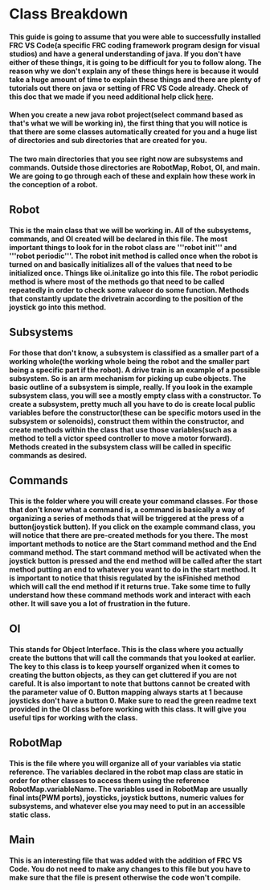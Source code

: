 # Class Breakdown
#### This guide is going to assume that you were able to successfully installed FRC VS Code(a specific FRC coding framework program design for visual studios) and have a general understanding of java. If you don't have either of these things, it is going to be difficult for you to follow along. The reason why we don't explain any of these things here is because it would take a huge amount of time to explain these things and there are plenty of tutorials out there on java or setting of FRC VS Code already. Check of this doc that we made if you need additional help click [here](https://docs.google.com/document/d/1u8_LrAfO6XVPyn7fh2uA1ldmiwVRVrZO-xOsBdCmuu0/edit).

#### When you create a new java robot project(select command based as that's what we will be working in), the first thing that you will notice is that there are some classes automatically created for you and a huge list of directories and sub directories that are created for you.

#### The two main directories that you see right now are subsystems and commands. Outside those directories are RobotMap, Robot, OI, and main. We are going to go through each of these and explain how these work in the conception of a robot.


## Robot
#### This is the main class that we will be working in. All of the subsystems, commands, and OI created will be declared in this file. The most important things to look for in the robot class are '''robot init''' and '''robot periodic'''. The robot init method is called once when the robot is turned on and basically initializes all of the values that need to be initialized once. Things like oi.initalize go into this file. The robot periodic method is where most of the methods go that need to be called repeatedly in order to check some valueor do some function. Methods that constantly update the drivetrain according to the position of the joystick go into this method. 

## Subsystems
#### For those that don't know, a subsystem is classified as a smaller part of a working whole(the working whole being the robot and the smaller part being a specific part if the robot). A drive train is an example of a possible subsystem. So is an arm mechanism for picking up cube objects. The basic outline of a subsystem is simple, really. If you look in the example subsystem class, you will see a mostly empty class with a constructor. To create a subsystem, pretty much all you have to do is create local public variables before the constructor(these can be specific motors used in the subsystem or solenoids), construct them within the constructor, and create methods within the class that use those variables(such as a method to tell a victor speed controller to move a motor forward). Methods created in the subsystem class will be called in specific commands as desired.

## Commands
#### This is the folder where you will create your command classes. For those that don't know what a command is, a command is basically a way of organizing a series of methods that will be triggered at the press of a button(joystick button). If you click on the example command class, you will notice that there are pre-created methods for you there. The most important methods to notice are the Start command method and the End command method. The start command method will be activated when the joystick button is pressed and the end method will be called after the start method putting an end to whatever you want to do in the start method. It is important to notice that thisis regulated by the isFinished method which will call the end method if it returns true. Take some time to fully understand how these command methods work and interact with each other. It will save you a lot of frustration in the future. 

## OI
#### This stands for **O**bject **I**nterface. This is the class where you actually create the buttons that will call the commands that you looked at earlier. The key to this class is to keep yourself organized when it comes to creating the button objects, as they can get cluttered if you are not careful. It is also important to note that buttons cannot be created with the parameter value of 0. Button mapping always starts at 1 because joysticks don't have a button 0. Make sure to read the green readme text provided in the OI class before working with this class. It will give you useful tips for working with the class.

## RobotMap
#### This is the file where you will organize all of your variables via static reference. The variables declared in the robot map class are static in order for other classes to access them using the reference RobotMap.variableName. The variables used in RobotMap are usually final ints(PWM ports), joysticks, joystick buttons, numeric values for subsystems, and whatever else you may need to put in an accessible static class.

## Main
#### This is an interesting file that was added with the addition of FRC VS Code. You do not need to make any changes to this file but you have to make sure that the file is present otherwise the code won't compile.
